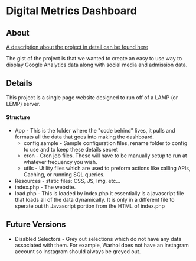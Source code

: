 # Digital Metrics Dashboard

## About

[A description about the project in detail can be found here](http://studio.carnegiemuseums.org/digital-dashboard/)

The gist of the project is that we wanted to create an easy to use way to display Google Analytics data along with social media and admission data.

## Details

This project is a single page website designed to run off of a LAMP (or LEMP) server.

#### Structure

* App - This is the folder where the "code behind" lives, it pulls and formats all the data that goes into making the dashboard.
	* config.sample - Sample configuration files, rename folder to config to use and to keep these details secret
	* cron - Cron job files.  These will have to be manually setup to run at whatever frequency you wish.
	* utils - Utility files which are used to preform actions like calling APIs, Caching, or running SQL queries.
*  Resources - static files: CSS, JS, Img, etc...
*  index.php - The website.
*  load.php - This is loaded by index.php it essentially is a javascript file that loads all of the data 	  dynamically.  It is only in a different file to sperate out th Javascript portion from the HTML of index.php


## Future Versions

* Disabled Selectors - Grey out selections which do not have any data associated with them.  For example, Warhol does not have an Instagram account so Instagram should always be greyed out.
